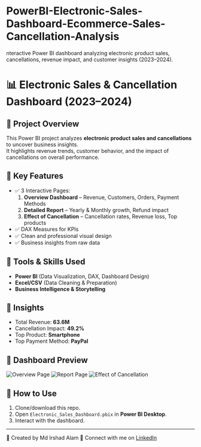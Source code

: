 # PowerBI-Electronic-Sales-Dashboard-Ecommerce-Sales-Cancellation-Analysis
nteractive Power BI dashboard analyzing electronic product sales, cancellations, revenue impact, and customer insights (2023–2024).

# 📊 Electronic Sales & Cancellation Dashboard (2023–2024)

## 🔹 Project Overview
This Power BI project analyzes **electronic product sales and cancellations** to uncover business insights.  
It highlights revenue trends, customer behavior, and the impact of cancellations on overall performance.

## 🔹 Key Features
- ✅ 3 Interactive Pages:
  1. **Overview Dashboard** – Revenue, Customers, Orders, Payment Methods
  2. **Detailed Report** – Yearly & Monthly growth, Refund impact
  3. **Effect of Cancellation** – Cancellation rates, Revenue loss, Top products
- ✅ DAX Measures for KPIs
- ✅ Clean and professional visual design
- ✅ Business insights from raw data

## 🔹 Tools & Skills Used
- **Power BI** (Data Visualization, DAX, Dashboard Design)
- **Excel/CSV** (Data Cleaning & Preparation)
- **Business Intelligence & Storytelling**

## 🔹 Insights
- Total Revenue: **63.6M**
- Cancellation Impact: **49.2%**
- Top Product: **Smartphone**
- Top Payment Method: **PayPal**

## 🔹 Dashboard Preview
![Overview Page](1st_Page.png)
![Report Page](2nd_Page.png)
![Effect of Cancellation](3rd_Page.png)

## 🔹 How to Use
1. Clone/download this repo.
2. Open `Electronic_Sales_Dashboard.pbix` in **Power BI Desktop**.
3. Interact with the dashboard.

---
👤 Created by Md Irshad Alam
📌 Connect with me on [LinkedIn]( https://www.linkedin.com/in/md-irshad-alam-dataanalyst/ )
